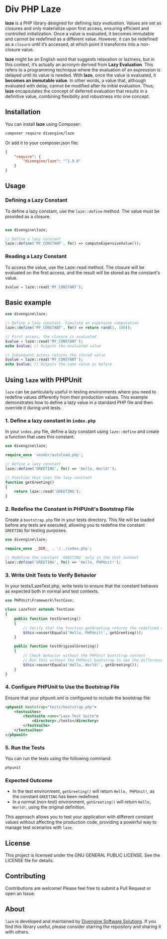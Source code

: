 # Div PHP Laze

**laze** is a PHP library designed for defining _lazy evaluation_. Values are set as closures and only materialize upon first access, ensuring efficient and controlled initialization. Once a value is evaluated, it becomes immutable and cannot be redefined as a different value. However, it can be redefined as a `closure` until it’s accessed, at which point it transforms into a non-closure value.

**laze** might be an English word that suggests relaxation or laziness, but in this context, it’s actually an acronym derived from **Lazy Evaluation**. This refers to a programming technique where the evaluation of an expression is delayed until its value is needed. With **laze**, once the value is evaluated, it **becomes an immutable value**. In other words, a value that, although evaluated with delay, cannot be modified after its initial evaluation. Thus, **laze** encapsulates the concept of deferred evaluation that results in a definitive value, combining flexibility and robustness into one concept.

## Installation

You can install **laze** using Composer:

```bash
composer require divengine/laze
```

Or add it to your composer.json file:

```json
{
    "require": {
        "divengine/laze": "^1.0.0"
    }
}
```

## Usage

### Defining a Lazy Constant

To define a lazy constant, use the `laze::define` method. The value must be provided as a closure.

```php

use divengine\laze;

// Define a lazy constant
laze::define('MY_CONSTANT', fn() => computeExpensiveValue());
```

### Reading a Lazy Constant

To access the value, use the Laze::read method. The closure will be evaluated on the first access, and the result will be stored as the constant's value.

```php
$value = laze::read('MY_CONSTANT');
```

## Basic example

```php
use divengine\laze;

// Define a lazy constant. Simulate an expensive computation
laze::define('MY_CONSTANT', fn() => return rand(1, 100)); 

// First access, the closure is evaluated
$value = laze::read('MY_CONSTANT');
echo $value; // Outputs the evaluated value

// Subsequent access returns the stored value
$value = laze::read('MY_CONSTANT');
echo $value; // Outputs the same value as before
```

## Using `laze` with PHPUnit

`laze` can be particularly useful in testing environments where you need to redefine values differently from their production values. This example demonstrates how to define a lazy value in a standard PHP file and then override it during unit tests.

### 1. Define a lazy constant in `index.php`

In your `index.php` file, define a lazy constant using `laze::define` and create a function that uses this constant.

```php
use divengine\laze;

require_once 'vendor/autoload.php';

// Define a lazy constant
laze::define('GREETING', fn() => 'Hello, World!');

// Function that uses the lazy constant
function getGreeting()
{
    return laze::read('GREETING');
}
```

### 2. Redefine the Constant in PHPUnit's Bootstrap File

Create a `bootstrap.php` file in your tests directory. This file will be loaded before any tests are executed, allowing you to redefine the constant `GREETING` for testing purposes.

```php
use divengine\laze;

require_once __DIR__ . '/../index.php';

// Redefine the constant `GREETING` only in the test context
laze::define('GREETING', fn() => 'Hello, PHPUnit!');
```

### 3. Write Unit Tests to Verify Behavior

In your tests/LazeTest.php, write tests to ensure that the constant behaves as expected both in normal and test contexts.

```php
use PHPUnit\Framework\TestCase;

class LazeTest extends TestCase
{
    public function testGreeting()
    {
        // Verify that the function getGreeting returns the redefined constant
        $this->assertEquals('Hello, PHPUnit!', getGreeting());
    }

    public function testOriginalGreeting()
    {
        // Check behavior without the PHPUnit bootstrap context
        // Run this without the PHPUnit bootstrap to see the difference
        $this->assertEquals('Hello, World!', getGreeting());
    }
}

```

### 4. Configure PHPUnit to Use the Bootstrap File

Ensure that your phpunit.xml is configured to include the bootstrap file:

```xml
<phpunit bootstrap="tests/bootstrap.php">
    <testsuites>
        <testsuite name="Laze Test Suite">
            <directory>./tests</directory>
        </testsuite>
    </testsuites>
</phpunit>
```

### 5. Run the Tests

You can run the tests using the following command:

```bash
phpunit
```

### Expected Outcome

- In the test environment, `getGreeting()` will return `Hello, PHPUnit!`, as the constant `GREETING` has been redefined.
- In a normal (non-test) environment, `getGreeting()` will return `Hello, World!`, using the original definition.

This approach allows you to test your application with different constant values without affecting the production code, providing a powerful way to manage test scenarios with `laze`.

## License

This project is licensed under the GNU GENERAL PUBLIC LICENSE. See the LICENSE file for details.

## Contributing

Contributions are welcome! Please feel free to submit a Pull Request or open an Issue.

## About

`laze` is developed and maintained by [Divengine Software Solutions](https://divengine.com). If you find this library useful, please consider starring the repository and sharing it with others.
